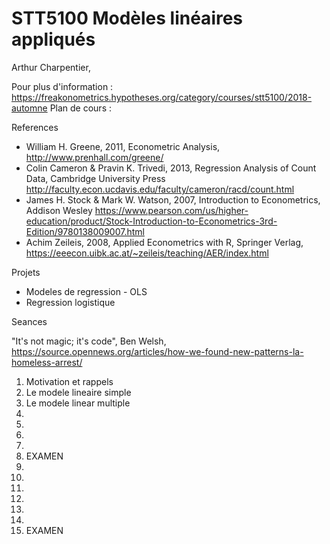 # STT5100 Modèles linéaires appliqués

Arthur Charpentier, 

Pour plus d'information : https://freakonometrics.hypotheses.org/category/courses/stt5100/2018-automne
Plan de cours :

References 
* William H. Greene, 2011, Econometric Analysis, http://www.prenhall.com/greene/ 
* Colin Cameron & Pravin K. Trivedi, 2013, Regression Analysis of Count Data, Cambridge University Press http://faculty.econ.ucdavis.edu/faculty/cameron/racd/count.html
* James H. Stock & Mark W. Watson, 2007, Introduction to Econometrics, Addison Wesley https://www.pearson.com/us/higher-education/product/Stock-Introduction-to-Econometrics-3rd-Edition/9780138009007.html
* Achim Zeileis, 2008, Applied Econometrics with R, Springer Verlag, https://eeecon.uibk.ac.at/~zeileis/teaching/AER/index.html

Projets
* Modeles de regression - OLS
* Regression logistique 

Seances

"It's not magic; it's code", Ben Welsh, https://source.opennews.org/articles/how-we-found-new-patterns-la-homeless-arrest/

1. Motivation et rappels
2. Le modele lineaire simple
3. Le modele linear multiple
4. 
5. 
6. 
7. 
8. EXAMEN
9.
10.
11.
12.
13.
14.
15. EXAMEN
